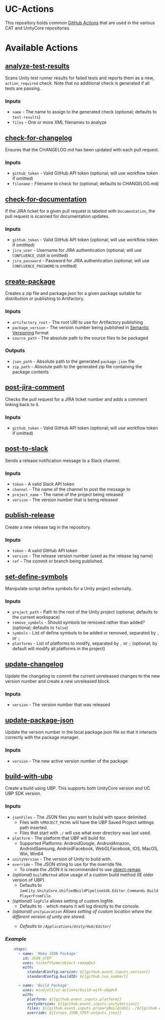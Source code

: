 # UC-Actions

This repository holds common [GitHub Actions](https://docs.github.com/en/actions) that are used in the various CAT and
UnityCore repositories.

# Available Actions

## [analyze-test-results](https://github.com/mindjolt/uc-actions/tree/main/analyze-test-results)

Scans Unity test runner results for failed tests and reports them as a new, `action_required` check.  Note that no
additional check is generated if all tests are passing.

### Inputs
- `name` - The name to assign to the generated check (optional; defaults to `test-results`)
- `files` - One or more XML filenames to analyze

## [check-for-changelog](https://github.com/mindjolt/uc-actions/tree/main/check-for-changelog)

Ensures that the CHANGELOG.md has been updated with each pull request.

### Inputs
- `github_token` - Valid GitHub API token (optional; will use workflow token if omitted)
- `filename` - Filename to check for (optional; defaults to CHANGELOG.md)

## [check-for-documentation](https://github.com/mindjolt/uc-actions/tree/main/check-for-documentation)

If the JIRA ticket for a given pull request is labeled with `Documentation`, the pull request is scanned for
documentation updates.

### Inputs
- `github_token` - Valid GitHub API token (optional; will use workflow token if omittted)
- `jira_user` - Username for JIRA authentication (optional; will use `CONFLUENCE_USER` is omitted)
- `jira_password` - Password for JIRA authentication (optional; will use `CONFLUENCE_PASSWORD` is omitted)

## [create-package](https://github.com/mindjolt/uc-actions/tree/main/create-package)

Creates a zip file and package.json for a given package suitable for distribution or publishing to Artifactory.

### Inputs
- `artifactory_root` - The root URI to use for Artifactory publishing
- `package_version` - The version number being published in [Semantic Versioning](https://semver.org/) format
- `source_path` - The absolute path to the source files to be packaged

### Outputs
- `json_path` - Absolute path to the generated `package.json` file
- `zip_path` - Absolute path to the generated zip file containing the package contents

## [post-jira-comment](https://github.com/mindjolt/uc-actions/tree/main/post-jira-comment)

Checks the pull request for a JIRA ticket number and adds a comment linking back to it.

### Inputs
- `github_token` - Valid GitHub API token (optional; will use workflow token if omitted)

## [post-to-slack](https://github.com/mindjolt/uc-actions/tree/main/post-to-slack)

Sends a release notification message to a Slack channel.

### Inputs
- `token` - A valid Slack API token
- `channel` - The name of the channel to post the message to
- `project_name` - The name of the project being released
- `version` - The version number that is being released

## [publish-release](https://github.com/mindjolt/uc-actions/tree/main/publish-release)

Create a new release tag in the repository.

### Inputs
- `token` - A valid GitHub API token
- `version` - The release version number (used as the release tag name)
- `ref` - The commit or branch being published.

## [set-define-symbols](https://github.com/mindjolt/uc-actions/tree/main/set-define-symbols)

Manipulate script define symbols for a Unity project externally.

### Inputs
- `project_path` - Path to the root of the Unity project (optional; defaults to the current workspace)
- `remove_symbols` - Should symbols be removed rather than added? (optional; defaults to `false`)
- `symbols` - List of define symbols to be added or removed, separated by `,` or `;`
- `platforms` - List of platforms to modify, separated by `,` or `;` (optional; by default will modify all platforms in the project)

## [update-changelog](https://github.com/mindjolt/uc-actions/tree/main/update-changelog)

Update the changelog to commit the current unreleased changes to the new version number and create a new unreleased
block.

### Inputs
- `version` - The version number that was released

## [update-package-json](https://github.com/mindjolt/uc-actions/tree/main/update-package-json)

Update the version number in the local package.json file so that it interacts correctly with the package manager.

### Inputs
- `version` - The new active version number of the package

## [build-with-ubp](https://github.com/mindjolt/uc-actions/tree/main/build-with-ubp)

Create a build using UBP. This supports both UnityCore version and UC UBP SDK version.

### Inputs
- `jsonFiles` - The JSON files you want to build with space delimited.
    - Files with `%PROJECT_PATH%` will have the UBP Saved Project settings path inserted.
    - Files that start with `./` will use what ever directory was last used.
- `platform` - The platform that UBP will build for.
  - Supported Platforms: AndroidGoogle, AndroidAmazon, AndroidSamsung, AndroidFacebook, WebGLFacebook, IOS, MacOS, Win, Win64
- `unityVersion` - The version of Unity to build with.
- `override` - The JSON string to use for the override file.
  - To create the JSON it is recommended to use [object-remap](https://github.com/nickofthyme/object-remap).
- <i>(optional)</i> `buildMethod` allow usage of a custom build method (IE older version of UBP).
  - Defaults to `JamCity.UnityCore.UnifiedBuildPipelineSdk.Editor.Commands.BuildPlayerFromFile`.
- <i>(optional)</i> `logFile` allows setting of custom logfile.
  - Defaults to `-` which means it will log directly to the console.
- <i>(optional)<i/> `unityLocation` Allows setting of custom location where the different version of unity are stored.
  - Defaults to `/Applications/Unity/Hub/Editor/`

### Example

```yaml
    steps:
      - name: 'Make JSON Package'
        id: JSON_STEP
        uses: nickofthyme/object-remap@v1
        with:
          standardConfig.version: ${{github.event.inputs.version}}
          standardConfig.buildID: ${{github.run_number}}

      - name: 'Build Package'
        uses: mindjolt/uc-actions/build-with-ubp@v9
        with:
          platform: ${{github.event.inputs.platform}}
          unityVersion: ${{github.event.inputs.unityVersion}}
          files: ${{github.event.inputs.primaryBuildJob}} ./${{github.event.inputs.platform}}.json
          override: ${{steps.JSON_STEP.outputs.json}}
```
